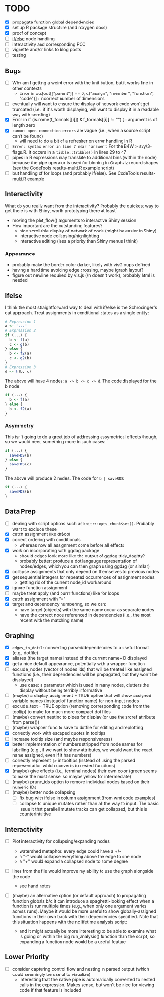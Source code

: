 
# TODO 

- [x] propagate function global dependencies
- [x] set up R package structure (and roxygen docs)
- [x] proof of concept
- [ ] [if/else](#ifelse) node handling
- [ ] [interactivity](#interactivity) and corresponding POC 
- [ ] vignette and/or links to blog posts
- [ ] testing

## Bugs

- [ ] Why am I getting a weird error with the knit button, but it works fine in other contexts:
    + Error in out[out[["parent"]] == 0, c("assign", "member", "function", "code")] : 
  incorrect number of dimensions
- [ ] eventually will want to ensure the display of network code won't get truncated (i.e., if it's worth displaying, will want to display it in a readable way with scrolling).
- [x] Error in if (is.name(f_formals[[i]]) & f_formals[[i]] != "") { :  argument is of length zero
- [x] `cannot open connection errors` are vague (i.e., when a source script can't be found)
    + will need to do a bit of a refresher on error handling in R
- [ ] `Error: syntax error in line 7 near 'answer'`: For the B4W > svy/3-flags.R. It occurs in a `tibble::tribble()` in lines 29 to 47
- [ ] pipes in R expressions may translate to additional bins (within the node) because the pipe operator is used for binning in Graphviz record shapes (see the CodeTools results-multi.R example script)
- [ ] but handling of for loops (and probably if/else). See CodeTools results-multi.R example

## Interactivity

What do you really want from the interactivity?  Probably the quickest way to get there is with Shiny, worth prototyping there at least

- moving the plot_flow() arguments to interactive Shiny session
- How important are the outstanding features?
  + nice scrollable display of network of code (might be easier in Shiny)
  + interactive node collapsing/highlighting
  + interactive editing (less a priority than Shiny menus I think)

### Appearance
  
- probably make the border color darker, likely with visGroups defined
- having a hard time avoiding edge crossing, maybe igraph layout?
- figure out newline required by vis.js (\n doesn't work), probably html is needed

## Ifelse

I think the most straightforward way to deal with if/else is the Schrodinger's cat approach. Treat assignments in conditional states as a single entity:

```r
# Expression 1
a <- "..." 
# Expression 2
if (...) { 
  b <- f(a)
  c <- g(b)
} else {
  b <- f2(a) 
  c <- g2(b)
}
# Expression 3
d <- h(b, c)
```

The above will have 4 nodes: `a -> b -> c -> d`. The code displayed for the b node:

```r
if (...) {
  b <- f(a)
} else {
  b <- f2(a)
}
``` 

### Asymmetry

This isn't going to do a great job of addressing assymetrical effects though, so we would need something more in such cases:

```r
if (...) {
  saveRDS(b)
} else {
  saveRDS(c)
}
```

The above will produce 2 nodes. The code for `b | saveRDS`:

```r
if (...) {
  saveRDS(b)
}
```

## Data Prep

- [ ] dealing with script options such as `knitr::opts_chunk$set()`. Probably want to exclude these
- [x] catch assignment like df$col
- [x] correct ordering with conditionals
    + whereas now all assignment come before all effects
- [x] work on incorporating with ggdag package
    + should edges look more like the output of ggdag::tidy_dagitty?
    + probably better: produce a dot langauge representation of nodes/edges, which you can then graph using ggdag (or similar)
- [x] collapse assignments that only depend on themselves to previous nodes
- [x] get sequential integers for repeated occurrences of assignment nodes
    + getting rid of the current node_id workaround
- [x] ignore function assignment
- [ ] maybe treat apply (and purrr functions) like for loops
- [x] catch assignment with "="
- [x] target and dependency numbering, so we can:
    + have target (objects) with the same name occur as separate nodes
    + have the correct node referenced in dependencies (i.e., the most recent with the matching name)

## Graphing
   
- [x] `edges_to_dot()`: converting parsed/dependencies to a useful format (e.g., dotfile)
- [x] aliases (the target name) instead of the current name+ID displayed
- [x] get a nice default appearance, potentially with a wrapper function
- [ ] exclude_nodes (vector of nodes ids) that will be treated like assigned functions (i.e., their dependencies will be propagated, but they won't be displayed)
    + use case: a parameter which is used in many nodes, clutters the display without being terribly informative
- [ ] (maybe) a display_assignment = TRUE option that will show assigned variable names (instead of function name) for non-input nodes
- [ ] exclude_text = TRUE option (removing corresponding code from the tooltip) to make for much more compact dot files
- [ ] (maybe) convert nesting to pipes for display (or use the srcref attribute from parse())
- [ ] (maybe) wrapper func to save to dotfile for editing and replotting
- [x] correctly work with escaped quotes in tooltips
- [ ] increase tooltip size (and maybe responsiveness)
- [x] better implementation of numbers stripped from node names for labelling (e.g., if we want to show attributes, we would want the exact name assigned, even if it has numbers)
- [ ] correctly represent `|>` in tooltips (instead of using the parsed representation which converts to nested functions)
- [x] (maybe) give effects (i.e., terminal nodes) their own color (green seems to make the most sense, so maybe yellow for intermediate)
- [ ] (maybe) prune_ids option to remove individual nodes based on their numeric IDs
- [ ] (maybe) better node collapsing
    + [ ] fix bug with ifelse in column assignment (from wmi code examples)
    + [ ] collapse to unique mutates rather than all the way to input. The basic issue it that parallell mutate tracks can get collapsed, but this is counterintuitive
    
## Interactivity

- [ ] Plot interactivity for collapsing/expanding nodes
    + watershed metaphor: every edge could have a +/-
    + a "-" would collapse everything above the edge to one node
    + a "+" would expand a collapsed node to some degree
- [ ] lines from the file would improve my ability to use the graph alongside the code
    + see hand notes
    
- [ ] (maybe) an alternative option (or default approach) to propagating function globals b/c it can introduce a spaghetti-looking effect when a function is run multiple times (e.g., when only one argument varies across runs). Maybe it would be more useful to show globally-assigned functions in their own track with their dependencies specified. Note that this situation happens with the nc lifetime analysis script:
    + and it might actually be more interesting to be able to examine what is going on within the big run_analysis() function than the script, so expanding a function node would be a useful feature

## Lower Priority

- [ ] consider capturing control flow and nesting in parsed output (which could seemingly be useful to visualize)
    + Interesting that the native pipe is automatically converted to nested calls in the expression. Makes sense, but won't be nice for viewing code if that feature is included
    
